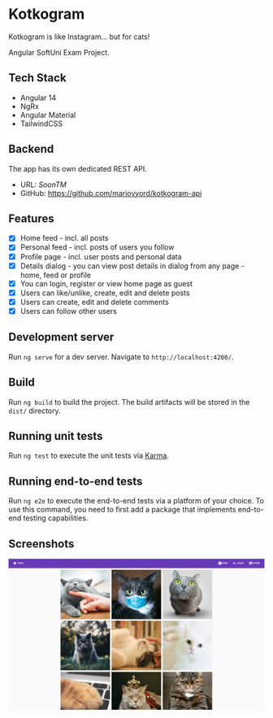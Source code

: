 # Kotkogram

Kotkogram is like Instagram... but for cats!

Angular SoftUni Exam Project.

## Tech Stack

- Angular 14
- NgRx
- Angular Material
- TailwindCSS

## Backend

The app has its own dedicated REST API.

- URL: *SoonTM*
- GitHub: <https://github.com/mariovyord/kotkogram-api>

## Features

- [x] Home feed - incl. all posts  
- [x] Personal feed - incl. posts of users you follow  
- [x] Profile page - incl. user posts and personal data
- [x] Details dialog - you can view post details in dialog from any page - home, feed or profile
- [x] You can login, register or view home page as guest
- [x] Users can like/unlike, create, edit and delete posts
- [x] Users can create, edit and delete comments
- [x] Users can follow other users

## Development server

Run `ng serve` for a dev server. Navigate to `http://localhost:4200/`.

## Build

Run `ng build` to build the project. The build artifacts will be stored in the `dist/` directory.

## Running unit tests

Run `ng test` to execute the unit tests via [Karma](https://karma-runner.github.io).

## Running end-to-end tests

Run `ng e2e` to execute the end-to-end tests via a platform of your choice. To use this command, you need to first add a package that implements end-to-end testing capabilities.

## Screenshots

![screenshot - home](./screenshot-home.png)

